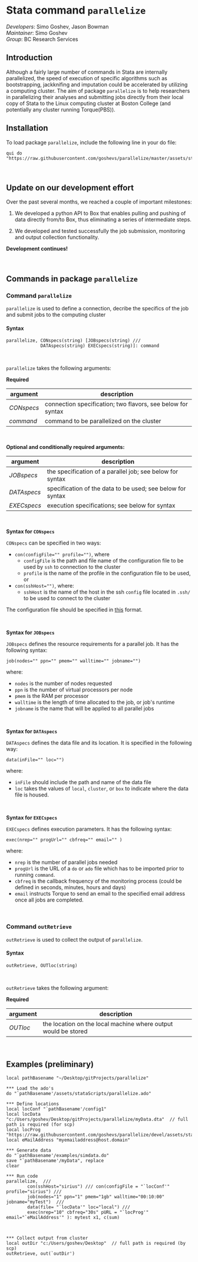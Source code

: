 # Stata command `parallelize`


*Developers*: Simo Goshev, Jason Bowman   
*Maintainer*: Simo Goshev  
*Group*: BC Research Services


## Introduction

Although a fairly large number of commands in Stata are internally parallelized,
the speed of execution of specific algorithms such as bootstrapping, jackknifing and imputation 
could be accelerated by utilizing a computing cluster. The aim of package `parallelize` is to help researchers 
in parallelizing their analyses and submitting jobs directly from their local 
copy of Stata to the Linux computing cluster at Boston College (and potentially any
cluster running Torque(PBS)).



## Installation


To load package `parallelize`, include the following line in your do file:

```
qui do "https://raw.githubusercontent.com/goshevs/parallelize/master/assets/stataScripts/parallelize.ado"
```

<br>

## Update on our development effort


Over the past several months, we reached a couple of important milestones:

1. We developed a python API to Box that enables pulling and pushing of
data directly from/to Box, thus eliminating a series of intermediate steps.

2. We developed and tested successfully the job submission, monitoring and
output collection functionality.

**Development continues!**

<br>

## Commands in package `parallelize`

### Command `parallelize`

`parallelize` is used to define a connection, decribe the specifics of the job and
submit jobs to the computing cluster

#### Syntax

```
parallelize, CONspecs(string) [JOBspecs(string) ///
             DATAspecs(string) EXECspecs(string)]: command

```
<br>

`parallelize` takes the following arguments:

**Required**

| argument    | description            |
|-------------|------------------------|
| *CONspecs*  | connection specification; two flavors, see below for syntax |
| *command*   | command to be parallelized on the cluster |


<br>

**Optional and conditionally required arguments:**

| argument       | description            |
|----------------|------------------------|
| *JOBspecs*    | the specification of a parallel job; see below for syntax |
| *DATAspecs*    | specification of the data to be used; see below for syntax |
| *EXECspecs*    | execution specifications; see below for syntax |


<br>

**Syntax for `CONspecs`**

`CONspecs` can be specified in two ways:

- `con(configFile="" profile="")`, where
	- `configFile` is the path and file name of the configuration file to be used by 
	`ssh` to connection to the cluster
	- `profile` is the name of the profile in the configuration file to be used, or
- `con(sshHost="")`, where:
	- `sshHost` is the name of the host in the ssh `config` file located in `.ssh/` to be 
	used to connect to the cluster

The configuration file should be specified in 
[this](https://github.com/goshevs/parallelize/blob/devel/config) format.
 
<br>

**Syntax for `JOBspecs`**

`JOBspecs` defines the resource requirements for a parallel job. It has the following syntax:

`job(nodes="" ppn="" pmem="" walltime="" jobname="")`

where:

- `nodes` is the number of nodes requested
- `ppn` is the number of virtual processors per node 
- `pmem` is the RAM per processor
- `walltime` is the length of time allocated to the job, or job's runtime
- `jobname` is the name that will be applied to all parallel jobs

<br>

**Syntax for `DATAspecs`**

`DATAspecs` defines the data file and its location. It is specified in the following way:
 
`data(inFile="" loc="")`

where:

- `inFile` should include the path and name of the data file
- `loc` takes the values of `local`, `cluster`, or `box` to indicate where the
data file is housed.

<br>

**Syntax for `EXECspecs`**

`EXECspecs` defines execution parameters. It has the following syntax:

`exec(nrep="" progUrl="" cbfreq="" email="" )`

where: 

- `nrep` is the number of parallel jobs needed
- `progUrl` is the URL of a `do` or `ado` file which has to be imported prior to running `command`.
- `cbfreq` is the callback frequency of the monitoring process (could be defined in seconds, minutes, hours and days)
- `email` instructs Torque to send an email to the specified email address once all jobs are completed.


<br>

### Command `outRetrieve`

`outRetrieve` is used to collect the output of `parallelize`.


#### Syntax

```
outRetrieve, OUTloc(string)

```
<br>

`outRetrieve` takes the following argument:

**Required**

| argument    | description            |
|-------------|------------------------|
| *OUTloc*    | the location on the local machine where output would be stored |


<br>


Examples (preliminary)
---

```
local pathBasename "~/Desktop/gitProjects/parallelize"

*** Load the ado's
do "`pathBasename'/assets/stataScripts/parallelize.ado"

*** Define locations
local locConf "`pathBasename'/config1"
local locData "c:/Users/goshev/Desktop/gitProjects/parallelize/myData.dta"  // full path is required (for scp)
local locProg "https://raw.githubusercontent.com/goshevs/parallelize/devel/assets/stataScripts/mytest.ado"
local eMailAddress "myemailaddress@host.domain" 

*** Generate data
do "`pathBasename'/examples/simdata.do"
save "`pathBasename'/myData", replace
clear

*** Run code
parallelize,  /// 
        con(sshHost="sirius") /// con(configFile = "`locConf'"  profile="sirius") ///  
        job(nodes="1" ppn="1" pmem="1gb" walltime="00:10:00" jobname="myTest")  ///
        data(file= "`locData'" loc="local") ///
        exec(nrep="10" cbfreq="30s" pURL = "`locProg'" email="`eMailAddress'" ): mytest x1, c(sum) 
		
		
		
*** Collect output from cluster
local outDir "c:/Users/goshev/Desktop"  // full path is required (by scp)
outRetrieve, out(`outDir')
		
```
